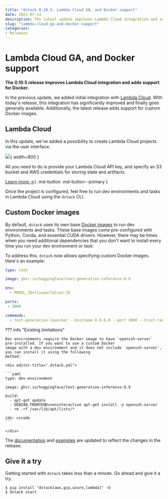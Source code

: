 ```yaml
---
title: "dstack 0.10.5: Lambda Cloud GA, and Docker support"
date: 2023-07-14
description: The latest update improves Lambda Cloud integration and adds custom Docker images support.
slug: "lambda-cloud-ga-and-docker-support"
categories:
- Releases
---
```


# Lambda Cloud GA, and Docker support

__The 0.10.5 release improves Lambda Cloud integration and adds support for Docker.__

In the previous update, we added initial integration with <a href="https://lambdalabs.com" target="_blank">Lambda Cloud</a>. With today's release, this integration has
significantly improved and finally goes generally available. Additionally, the latest release adds support for
custom Docker images.

<!-- more -->

## Lambda Cloud

In this update, we've added a possibility to create Lambda Cloud projects via the user interface.

![](../../assets/images/dstack-hub-create-lambda-project.png){ width=800 }

All you need to do is provide your Lambda Cloud API key, and specify an S3 bucket and AWS credentials 
for storing state and artifacts.

[Learn more →](../../docs/reference/backends/lambda.md){ .md-button .md-button--primary }

Once the project is configured, feel free to run dev environments and tasks in Lambda Cloud using the `dstack` CLI.

## Custom Docker images

By default, `dstack` uses its own base [Docker images](https://hub.docker.com/r/dstackai/base/tags) to run 
dev environments and tasks. These base images come pre-configured with Python, Conda, and essential CUDA drivers. 
However, there may be times when you need additional
dependencies that you don't want to install every time you run your dev environment or task.

To address this, `dstack` now allows specifying custom Docker images. Here's an example:

<div editor-title=".dstack.yml">

```yaml
type: task

image: ghcr.io/huggingface/text-generation-inference:0.9

env:
  - MODEL_ID=tiiuae/falcon-7b

ports:
 - 3000

commands: 
  - text-generation-launcher --hostname 0.0.0.0 --port 3000 --trust-remote-code
```

</div>

??? info "Existing limitations"

    Dev environments require the Docker image to have `openssh-server` pre-installed. If you want to use a custom Docker
    image with a dev environment and it does not include `openssh-server`, you can install it using the following 
    method:

    <div editor-title=".dstack.yml">

    ```yaml
    type: dev-environment
    
    image: ghcr.io/huggingface/text-generation-inference:0.9
    
    build:
      - apt-get update
      - DEBIAN_FRONTEND=noninteractive apt-get install -y openssh-server
      - rm -rf /var/lib/apt/lists/*
 
    ide: vscode
    ```
    
    </div>

The [documentation](../../docs/index.md) and [examples](https://github.com/dstackai/dstack-examples/blob/main/README.md)
are updated to reflect the changes in the release.

## Give it a try

Getting started with `dstack` takes less than a minute. Go ahead and give it a try.

<div class="termy">

```shell
$ pip install "dstack[aws,gcp,azure,lambda]" -U
$ dstack start
```

</div>
